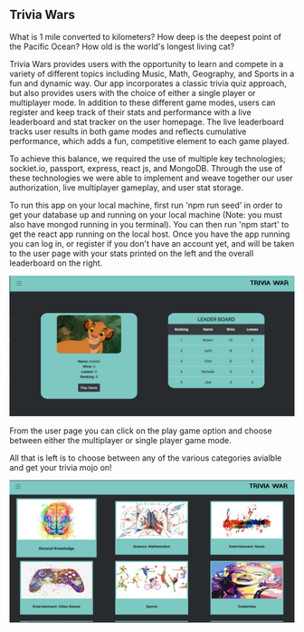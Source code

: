 ## Trivia Wars
What is 1 mile converted to kilometers? 
How deep is the deepest point of the Pacific Ocean?
How old is the world's longest living cat?

 Trivia Wars provides users with the opportunity to learn and compete in a variety of different topics including Music, Math, Geography, and Sports in a fun and dynamic way. Our app incorporates a classic trivia quiz approach, but also provides users with the choice of either a single player or multiplayer mode. In addition to these different game modes, users can register and keep track of their stats and performance with a live leaderboard and stat tracker on the user homepage. The live leaderboard tracks user results in both game modes and reflects cumulative performance, which adds a fun, competitive element to each game played.

 To achieve this balance, we required the use of multiple key technologies; sockiet.io, passport, express, react js, and MongoDB. Through the use of these technologies we were able to implement and weave together our user authorization, live multiplayer gameplay, and user stat storage.

 To run this app on your local machine, first run 'npm run seed' in order to get your database up and running  on your local machine (Note: you must also have mongod running in you terminal). You can then run 'npm start' to get the react app running on the local host. Once you have the app running you can log in, or register if you don't have an account yet, and will be taken to the user page with your stats printed on the left and the overall leaderboard on the right.

![](images/userp.png)

From the user page you can click on the play game option and choose between either the multiplayer or single player game mode. 

All that is left is to choose between any of the various categories avialble and get your trivia mojo on!

![](images/categories.png)
